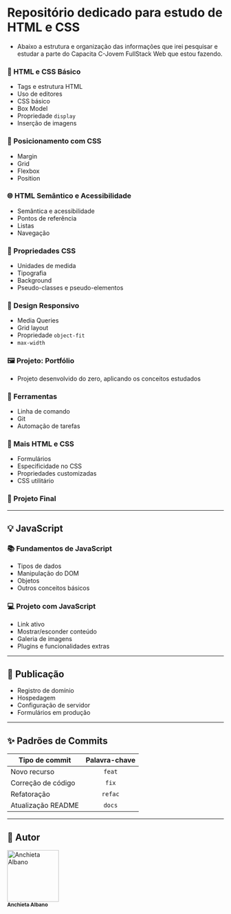 # Repositório dedicado para estudo de HTML e CSS

- Abaixo a estrutura e organização das informações que irei pesquisar e estudar a parte do Capacita C-Jovem FullStack Web que estou fazendo.

### 🧱 HTML e CSS Básico
- Tags e estrutura HTML  
- Uso de editores  
- CSS básico  
- Box Model  
- Propriedade `display`  
- Inserção de imagens

### 📐 Posicionamento com CSS
- Margin  
- Grid  
- Flexbox  
- Position

### 🌐 HTML Semântico e Acessibilidade
- Semântica e acessibilidade  
- Pontos de referência  
- Listas  
- Navegação

### 🎨 Propriedades CSS
- Unidades de medida  
- Tipografia  
- Background  
- Pseudo-classes e pseudo-elementos

### 📱 Design Responsivo
- Media Queries  
- Grid layout  
- Propriedade `object-fit`  
- `max-width`  

### 🖼️ Projeto: Portfólio
- Projeto desenvolvido do zero, aplicando os conceitos estudados

### 🔧 Ferramentas
- Linha de comando  
- Git  
- Automação de tarefas

### 🧩 Mais HTML e CSS
- Formulários  
- Especificidade no CSS  
- Propriedades customizadas  
- CSS utilitário

### 🏁 Projeto Final

---

## 💡 JavaScript

### 📚 Fundamentos de JavaScript
- Tipos de dados  
- Manipulação do DOM  
- Objetos  
- Outros conceitos básicos

### 💻 Projeto com JavaScript
- Link ativo  
- Mostrar/esconder conteúdo  
- Galeria de imagens  
- Plugins e funcionalidades extras

---

## 🚀 Publicação
- Registro de domínio  
- Hospedagem  
- Configuração de servidor  
- Formulários em produção

---

## ✨ Padrões de Commits

| Tipo de commit     | Palavra-chave |
|--------------------|:-------------:|
| Novo recurso       | `feat`        |
| Correção de código | `fix`         |
| Refatoração        | `refac`       |
| Atualização README | `docs`        |

---

## 🔷 Autor

<div **align**="center">
  <a href="https://github.com/Chiet4" target="_blank">
    <img src="https://avatars.githubusercontent.com/u/111232477?v=4" width="120px" alt="Anchieta Albano"/>
    <br />
    <sub><b>Anchieta Albano</b></sub>
  </a>
</div>
